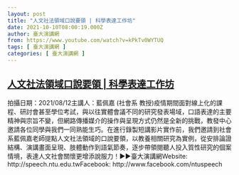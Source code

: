 ```yaml
---
layout: post
title: "人文社法領域口說要領 | 科學表達工作坊"
date: 2021-10-10T08:00:19.000Z
author: 臺大演講網
from: https://www.youtube.com/watch?v=kPkTv0WYTUQ
tags: [ 臺大演講網 ]
categories: [ 臺大演講網 ]
---
```

<!--1633852819000-->
[人文社法領域口說要領 | 科學表達工作坊](https://www.youtube.com/watch?v=kPkTv0WYTUQ)
------

<div>
拍攝日期：2021/08/12主講人：藍佩嘉 (社會系 教授)疫情期間面對線上化的課程、研討會甚至學位考試，與以往實體會議不同的研究發表場域，口語表達的主要精神與宗旨不變，但網路傳播媒介的操作與呈現方式仍然是全新的挑戰，教發中心邀請各位同學與我們一同熟能生巧。在進行錄製短講影片實作前，我們邀請到社會系藍佩嘉老師提點人文社法領域的口說要領，以教養相關研究為實例，從安排論證結構、演講畫面呈現、肢體動作到語氣節奏，逐步帶領閱聽人投入質性研究的個案情境，表達人文社會關懷更增添說服力！►►臺大演講網Website: http://speech.ntu.edu.twFacebook: http://www.facebook.com/ntuspeech
</div>
